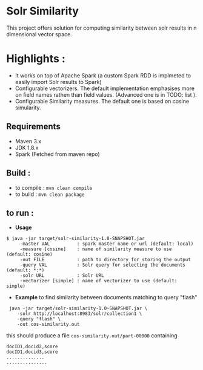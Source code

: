 # Solr Similarity
This project offers solution for computing similarity between solr results in n dimensional vector space.
# Highlights :
+ It works on top of Apache Spark (a custom Spark RDD is implmeted to easily import Solr results to Spark) 
+ Configurable vectorizers. The default implementation emphasises more on field names rathen than field values. (Advanced one is in TODO: list ).
+ Configurable Similarity measures. The default one is based on cosine simularity.


## Requirements
+ Maven 3.x
+ JDK 1.8.x
+ Spark (Fetched from maven repo)


## Build :
+ to compile : `mvn clean compile`
+ to build : `mvn clean package`

## to run :
+ __Usage__
```
$ java -jar target/solr-similarity-1.0-SNAPSHOT.jar
     -master VAL          : spark master name or url (default: local)
     -measure [cosine]    : name of similarity measure to use (default: cosine)
     -out FILE            : path to directory for storing the output
     -query VAL           : Solr query for selecting the documents (default: *:*)
     -solr URL            : Solr URL
     -vectorizer [simple] : name of vectorizer to use (default: simple)
```

+ __Example__
 to find similarity between documents matching to query "flash"

```
 java -jar target/solr-similarity-1.0-SNAPSHOT.jar \
    -solr http://localhost:8983/solr/collection1 \
    -query "flash" \
    -out cos-similarity.out

```
this should produce a file `cos-similarity.out/part-00000` containing
```
docID1,docid2,score
docID1,docid3,score
..............
...............
```
